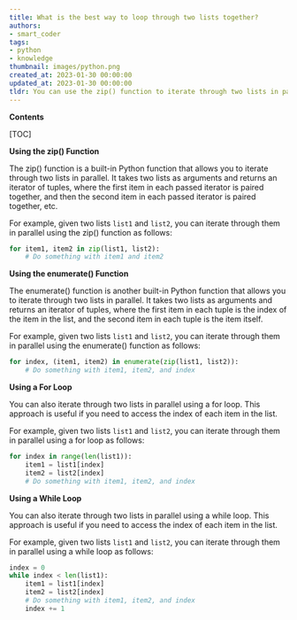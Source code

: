 ```yaml
---
title: What is the best way to loop through two lists together?
authors:
- smart_coder
tags:
- python
- knowledge
thumbnail: images/python.png
created_at: 2023-01-30 00:00:00
updated_at: 2023-01-30 00:00:00
tldr: You can use the zip() function to iterate through two lists in parallel in Python.
---
```


**Contents**

[TOC]

**Using the zip() Function**

The zip() function is a built-in Python function that allows you to iterate through two lists in parallel. It takes two lists as arguments and returns an iterator of tuples, where the first item in each passed iterator is paired together, and then the second item in each passed iterator is paired together, etc.

For example, given two lists `list1` and `list2`, you can iterate through them in parallel using the zip() function as follows:

```python
for item1, item2 in zip(list1, list2):
    # Do something with item1 and item2
```

**Using the enumerate() Function**

The enumerate() function is another built-in Python function that allows you to iterate through two lists in parallel. It takes two lists as arguments and returns an iterator of tuples, where the first item in each tuple is the index of the item in the list, and the second item in each tuple is the item itself.

For example, given two lists `list1` and `list2`, you can iterate through them in parallel using the enumerate() function as follows:

```python
for index, (item1, item2) in enumerate(zip(list1, list2)):
    # Do something with item1, item2, and index
```

**Using a For Loop**

You can also iterate through two lists in parallel using a for loop. This approach is useful if you need to access the index of each item in the list.

For example, given two lists `list1` and `list2`, you can iterate through them in parallel using a for loop as follows:

```python
for index in range(len(list1)):
    item1 = list1[index]
    item2 = list2[index]
    # Do something with item1, item2, and index
```

**Using a While Loop**

You can also iterate through two lists in parallel using a while loop. This approach is useful if you need to access the index of each item in the list.

For example, given two lists `list1` and `list2`, you can iterate through them in parallel using a while loop as follows:

```python
index = 0
while index < len(list1):
    item1 = list1[index]
    item2 = list2[index]
    # Do something with item1, item2, and index
    index += 1
```
